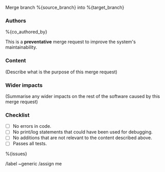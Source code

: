 Merge branch %{source_branch} into %{target_branch}

### Authors
%{co_authored_by}

This is a **preventative** merge request to improve the system's maintainability.

### Content
(Describe what is the purpose of this merge request)

### Wider impacts
(Summarise any wider impacts on the rest of the software caused by this merge request)

### Checklist
- [ ] No errors in code.
- [ ] No print/log statements that could have been used for debugging.
- [ ] No additions that are not relevant to the content described above.
- [ ] Passes all tests.

%{issues}

/label ~generic
/assign me
